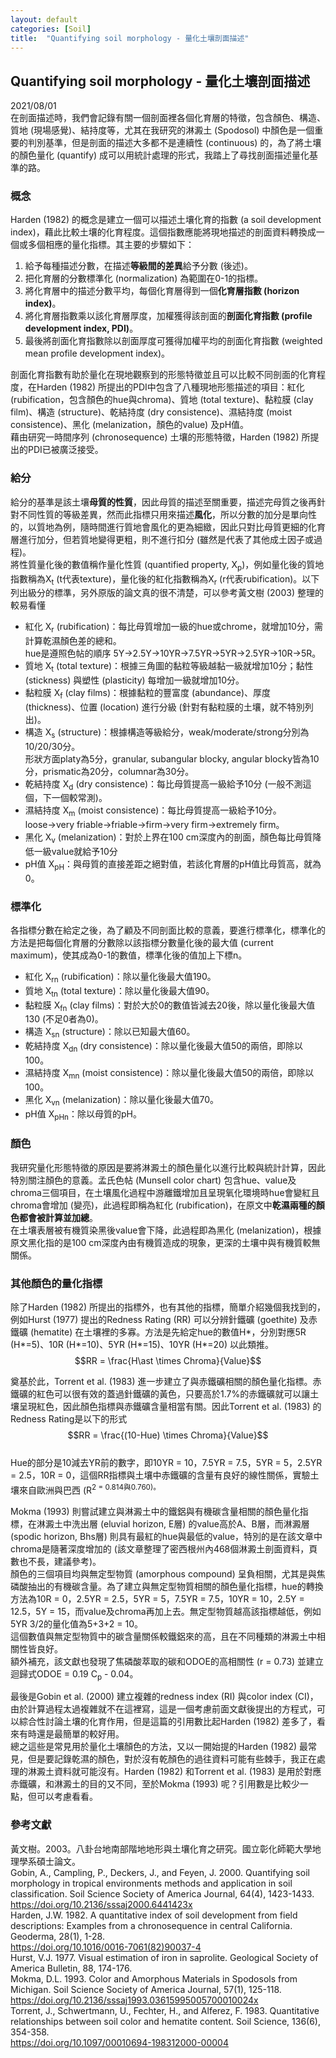 ```yaml
---
layout: default
categories: [Soil]
title:  "Quantifying soil morphology - 量化土壤剖面描述"
---  
```

## Quantifying soil morphology - 量化土壤剖面描述  
2021/08/01   
在剖面描述時，我們會記錄有關一個剖面裡各個化育層的特徵，包含顏色、構造、質地 (現場感覺)、結持度等，尤其在我研究的淋澱土 (Spodosol) 中顏色是一個重要的判別基準，但是剖面的描述大多都不是連續性 (continuous) 的，為了將土壤的顏色量化 (quantify) 成可以用統計處理的形式，我踏上了尋找剖面描述量化基準的路。  
  
### 概念  
Harden (1982) 的概念是建立一個可以描述土壤化育的指數 (a soil development index)，藉此比較土壤的化育程度。這個指數應能將現地描述的剖面資料轉換成一個或多個相應的量化指標。其主要的步驟如下：  
1. 給予每種描述分數，在描述**等級間的差異**給予分數 (後述)。
2. 把化育層的分數標準化 (normalization) 為範圍在0-1的指標。
3. 將化育層中的描述分數平均，每個化育層得到一個**化育層指數 (horizon index)**。
4. 將化育層指數乘以該化育層厚度，加權獲得該剖面的**剖面化育指數 (profile development index, PDI)**。
5. 最後將剖面化育指數除以剖面厚度可獲得加權平均的剖面化育指數 (weighted mean profile development index)。  
  
剖面化育指數有助於量化在現地觀察到的形態特徵並且可以比較不同剖面的化育程度，在Harden (1982) 所提出的PDI中包含了八種現地形態描述的項目：紅化 (rubification，包含顏色的hue與chroma)、質地 (total texture)、黏粒膜 (clay film)、構造 (structure)、乾結持度 (dry consistence)、濕結持度 (moist consistence)、黑化 (melanization，顏色的value) 及pH值。  
藉由研究一時間序列 (chronosequence) 土壤的形態特徵，Harden (1982) 所提出的PDI已被廣泛接受。  
  
### 給分  
給分的基準是該土壤**母質的性質**，因此母質的描述至關重要，描述完母質之後再針對不同性質的等級差異，然而此指標只用來描述**風化**，所以分數的加分是單向性的，以質地為例，隨時間進行質地會風化的更為細緻，因此只對比母質更細的化育層進行加分，但若質地變得更粗，則不進行扣分 (雖然是代表了其他成土因子或過程)。  
將性質量化後的數值稱作量化性質 (quantified property, X<sub>p</sub>)，例如量化後的質地指數稱為X<sub>t</sub> (t代表texture)，量化後的紅化指數稱為X<sub>r</sub> (r代表rubification)。以下列出級分的標準，另外原版的論文真的很不清楚，可以參考黃文樹 (2003) 整理的較易看懂  
- 紅化 X<sub>r</sub> (rubification)：每比母質增加一級的hue或chrome，就增加10分，需計算乾濕顏色差的總和。</br>hue是遵照色帖的順序 5Y&#8594;2.5Y&#8594;10YR&#8594;7.5YR&#8594;5YR&#8594;2.5YR&#8594;10R&#8594;5R。
- 質地 X<sub>t</sub> (total texture)：根據三角圖的黏粒等級越黏一級就增加10分；黏性 (stickness) 與塑性 (plasticity) 每增加一級就增加10分。  
- 黏粒膜 X<sub>f</sub> (clay films)：根據黏粒的豐富度 (abundance)、厚度 (thickness)、位置 (location) 進行分級 (針對有黏粒膜的土壤，就不特別列出)。
- 構造 X<sub>s</sub> (structure)：根據構造等級給分，weak/moderate/strong分別為10/20/30分。</br>形狀方面platy為5分，granular, subangular blocky, angular blocky皆為10分，prismatic為20分，columnar為30分。
- 乾結持度 X<sub>d</sub> (dry consistence)：每比母質提高一級給予10分 (一般不測這個，下一個較常測)。
- 濕結持度 X<sub>m</sub> (moist consistence)：每比母質提高一級給予10分。</br>loose&#8594;very friable&#8594;friable&#8594;firm&#8594;very firm&#8594;extremely firm。
- 黑化 X<sub>v</sub> (melanization)：對於上界在100 cm深度內的剖面，顏色每比母質降低一級value就給予10分
- pH值 X<sub>pH</sub>：與母質的直接差距之絕對值，若該化育層的pH值比母質高，就為0。
  
### 標準化  
各指標分數在給定之後，為了顧及不同剖面比較的意義，要進行標準化，標準化的方法是把每個化育層的分數除以該指標分數量化後的最大值 (current maximum)，使其成為0-1的數值，標準化後的值加上下標n。  
- 紅化 X<sub>rn</sub> (rubification)：除以量化後最大值190。
- 質地 X<sub>tn</sub> (total texture)：除以量化後最大值90。
- 黏粒膜 X<sub>fn</sub> (clay films)：對於大於0的數值皆減去20後，除以量化後最大值130 (不足0者為0)。
- 構造 X<sub>sn</sub> (structure)：除以已知最大值60。
- 乾結持度 X<sub>dn</sub> (dry consistence)：除以量化後最大值50的兩倍，即除以100。
- 濕結持度 X<sub>mn</sub> (moist consistence)：除以量化後最大值50的兩倍，即除以100。
- 黑化 X<sub>vn</sub> (melanization)：除以量化後最大值70。
- pH值 X<sub>pHn</sub>：除以母質的pH。  
  
### 顏色  
我研究量化形態特徵的原因是要將淋澱土的顏色量化以進行比較與統計計算，因此特別關注顏色的意義。孟氏色帖 (Munsell color chart) 包含hue、value及chroma三個項目，在土壤風化過程中游離鐵增加且呈現氧化環境時hue會變紅且chroma會增加 (變亮)，此過程即稱為紅化 (rubification)，在原文中**乾濕兩種的顏色都會被計算並加總**。  
在土壤表層被有機質染黑後value會下降，此過程即為黑化 (melanization)，根據原文黑化指的是100 cm深度內由有機質造成的現象，更深的土壤中與有機質較無關係。  
  
### 其他顏色的量化指標  
除了Harden (1982) 所提出的指標外，也有其他的指標，簡單介紹幾個我找到的，例如Hurst (1977) 提出的Redness Rating (RR) 可以分辨針鐵礦 (goethite) 及赤鐵礦 (hematite) 在土壤裡的多寡。方法是先給定hue的數值H&#42;，分別對應5R (H&#42;=5)、10R (H&#42;=10)、5YR (H&#42;=15)、10YR (H&#42;=20) 以此類推。  
$$RR = \frac{H\ast \times Chroma}{Value}$$  
  
奠基於此，Torrent et al. (1983) 進一步建立了與赤鐵礦相關的顏色量化指標。赤鐵礦的紅色可以很有效的蓋過針鐵礦的黃色，只要高於1.7%的赤鐵礦就可以讓土壤呈現紅色，因此顏色指標與赤鐵礦含量相當有關。因此Torrent et al. (1983) 的Redness Rating是以下的形式  
$$RR = \frac{(10-Hue) \times Chroma}{Value}$$   
Hue的部分是10減去YR前的數字，即10YR = 10，7.5YR = 7.5，5YR = 5，2.5YR = 2.5，10R = 0，這個RR指標與土壤中赤鐵礦的含量有良好的線性關係，實驗土壤來自歐洲與巴西 (R<sup>2</sub> = 0.814與0.760)。   
    
Mokma (1993) 則嘗試建立與淋澱土中的鐵鋁與有機碳含量相關的顏色量化指標，在淋澱土中洗出層 (eluvial horizon, E層) 的value高於A、B層，而淋澱層 (spodic horizon, Bhs層) 則具有最紅的hue與最低的value，特別的是在該文章中chroma是隨著深度增加的 (該文章整理了密西根州內468個淋澱土剖面資料，頁數也不長，建議參考)。  
顏色的三個項目均與無定型物質 (amorphous compound) 呈負相關，尤其是與焦磷酸抽出的有機碳含量。為了建立與無定型物質相關的顏色量化指標，hue的轉換方法為10R = 0，2.5YR = 2.5，5YR = 5，7.5YR = 7.5，10YR = 10，2.5Y = 12.5，5Y = 15，而value及chroma再加上去。無定型物質越高該指標越低，例如5YR 3/2的量化值為5+3+2 = 10。  
這個數值與無定型物質中的碳含量關係較鐵鋁來的高，且在不同種類的淋澱土中相關性皆良好。  
額外補充，該文獻也發現了焦磷酸萃取的碳和ODOE的高相關性 (r = 0.73) 並建立迴歸式ODOE = 0.19 C<sub>p</sub> - 0.04。  
  
最後是Gobin et al. (2000) 建立複雜的redness index (RI) 與color index (CI)，由於計算過程太過複雜就不在這裡寫，這是一個考慮前面文獻後提出的方程式，可以綜合性討論土壤的化育作用，但是這篇的引用數比起Harden (1982) 差多了，看來有時還是最簡單的較好用。  
總之這些是常見用於量化土壤顏色的方法，又以一開始提的Harden (1982) 最常見，但是要記錄乾濕的顏色，對於沒有乾顏色的過往資料可能有些棘手，我正在處理的淋澱土資料就可能沒有。Harden (1982) 和Torrent et al. (1983) 是用於對應赤鐵礦，和淋澱土的目的又不同，至於Mokma (1993) 呢？引用數是比較少一點，但可以考慮看看。  
   
### 參考文獻  
黃文樹。2003。八卦台地南部階地地形與土壤化育之研究。國立彰化師範大學地理學系碩士論文。  
Gobin, A., Campling, P., Deckers, J., and Feyen, J. 2000. Quantifying soil morphology in tropical environments methods and application in soil classification. Soil Science Society of America Journal, 64(4), 1423-1433.  
<a href="https://doi.org/10.2136/sssaj2000.6441423x" target="_blank">https://doi.org/10.2136/sssaj2000.6441423x</a>   
Harden, J.W. 1982. A quantitative index of soil development from field descriptions: Examples from a chronosequence in central California. Geoderma, 28(1), 1-28.  
<a href="https://doi.org/10.1016/0016-7061(82)90037-4" target="_blank">https://doi.org/10.1016/0016-7061(82)90037-4</a>    
Hurst, V.J. 1977. Visual estimation of iron in saprolite. Geological Society of America Bulletin, 88, 174-176.   
Mokma, D.L. 1993. Color and Amorphous Materials in Spodosols from Michigan. Soil Science Society of America Journal, 57(1), 125-118.  
<a href="https://doi.org/10.2136/sssaj1993.03615995005700010024x" target="_blank">https://doi.org/10.2136/sssaj1993.03615995005700010024x</a>  
Torrent, J., Schwertmann, U., Fechter, H., and Alferez, F. 1983. Quantitative relationships between soil color and hematite content. Soil Science, 136(6), 354-358.  
<a href="https://doi.org/10.1097/00010694-198312000-00004" target="_blank">https://doi.org/10.1097/00010694-198312000-00004</a>   
